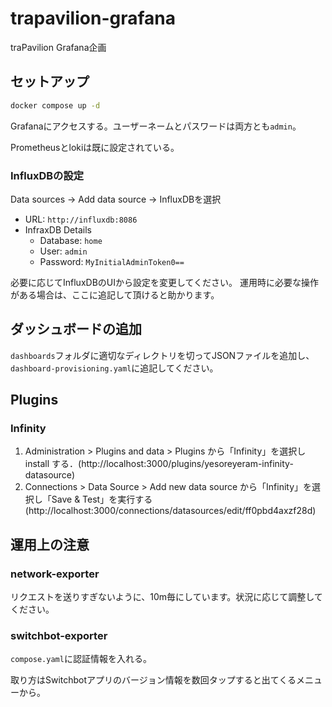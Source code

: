 # trapavilion-grafana

traPavilion Grafana企画

## セットアップ

```bash
docker compose up -d
```

Grafanaにアクセスする。ユーザーネームとパスワードは両方とも`admin`。

Prometheusとlokiは既に設定されている。

### InfluxDBの設定

Data sources → Add data source → InfluxDBを選択

- URL: `http://influxdb:8086`
- InfraxDB Details
  - Database: `home`
  - User: `admin`
  - Password: `MyInitialAdminToken0==`

必要に応じてInfluxDBのUIから設定を変更してください。
運用時に必要な操作がある場合は、ここに追記して頂けると助かります。

## ダッシュボードの追加

`dashboards`フォルダに適切なディレクトリを切ってJSONファイルを追加し、`dashboard-provisioning.yaml`に追記してください。

## Plugins
### Infinity
1. Administration > Plugins and data > Plugins から「Infinity」を選択し install する．(http://localhost:3000/plugins/yesoreyeram-infinity-datasource)
2. Connections > Data Source > Add new data source から「Infinity」を選択し「Save & Test」を実行する (http://localhost:3000/connections/datasources/edit/ff0pbd4axzf28d)

## 運用上の注意

### network-exporter

リクエストを送りすぎないように、10m毎にしています。状況に応じて調整してください。

### switchbot-exporter

`compose.yaml`に認証情報を入れる。

取り方はSwitchbotアプリのバージョン情報を数回タップすると出てくるメニューから。
